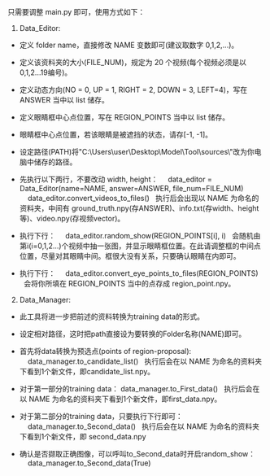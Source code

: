 只需要调整 main.py 即可，使用方式如下：

1) Data_Editor: 

- 定义 folder name，直接修改 NAME 变数即可(建议取数字 0,1,2,...)。
- 定义该资料夹的大小(FILE_NUM)，规定为 20 个视频(每个视频必须是以0,1,2...19编号)。
- 定义动态方向(NO = 0, UP = 1, RIGHT = 2, DOWN = 3, LEFT=4)，写在 ANSWER 当中以 list 储存。
- 定义眼睛框中心点位置，写在 REGION_POINTS 当中以 list 储存。
- 眼睛框中心点位置，若该眼睛是被遮挡的状态，请存[-1, -1]。
- 设定路径(PATH)将"C:\\Users\\user\\Desktop\\Model\\Tool\\sources\\"改为你电脑中储存的路径。

- 先执行以下两行，不要改动 width, height：
    data_editor = Data_Editor(name=NAME, answer=ANSWER, file_num=FILE_NUM)
    data_editor.convert_videos_to_files()
  执行后会出现以 NAME 为命名的资料夹，中间有 ground_truth.npy(存ANSWER)、info.txt(存width、height等)、video.npy(存视频vector)。

- 执行下行：
    data_editor.random_show(REGION_POINTS[i], i)
  会随机由第i(i=0,1,2...)个视频中抽一张图，并显示眼睛框位置。在此请调整框的中间点位置，尽量对其眼睛中间。框很大没有关系，只要确认眼睛在内即可。

- 执行下行：
    data_editor.convert_eye_points_to_files(REGION_POINTS)
  会将你所填在 REGION_POINTS 当中的点存成 region_point.npy。

2) Data_Manager:

- 此工具将进一步把前述的资料转换为training data的形式。
- 设定相对路径，这时把path直接设为要转换的Folder名称(NAME)即可。
- 首先将data转换为预选点(points of region-proposal):
    data_manager.to_candidate_list()
  执行后会在以 NAME 为命名的资料夹下看到1个新文件，即candidate_list.npy。

- 对于第一部分的training data：
    data_manager.to_First_data()
  执行后会在以 NAME 为命名的资料夹下看到1个新文件，即first_data.npy。

- 对于第二部分的training data，只要执行下行即可：
    data_manager.to_Second_data()
  执行后会在以 NAME 为命名的资料夹下看到1个新文件，即 second_data.npy

- 确认是否撷取正确图像，可以呼叫to_Second_data时开启random_show：
    data_manager.to_Second_data(True)